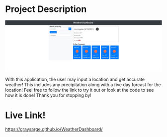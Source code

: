

# Project Description

![Screenshot of weather dashboard](https://github.com/graysarge/WeatherDashboard/blob/main/images/screenshot.JPG)

With this application, the user may input a location and get accurate weather! This includes any precipitation along with a five day forcast for the location! Feel free to follow the link to try it out or look at the code to see how it is done! Thank you for stopping by!

# Live Link!
 https://graysarge.github.io/WeatherDashboard/